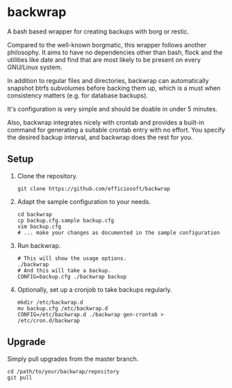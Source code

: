 # backwrap

A bash based wrapper for creating backups with borg or restic.

Compared to the well-known borgmatic, this wrapper follows another
philosophy. It aims to have no dependencies other than bash, flock and
the utilities like date and find that are most likely to be present
on every GNU/Linux system.

In addition to regular files and directories, backwrap can
automatically snapshot btrfs subvolumes before backing them up, which
is a must when consistency matters (e.g. for database backups).

It's configuration is very simple and should be doable in under 5 minutes.

Also, backwrap integrates nicely with crontab and provides a built-in
command for generating a suitable crontab entry with no effort. You
specify the desired backup interval, and backwrap does the rest
for you.


## Setup

1. Clone the repository.

       git clone https://github.com/efficiosoft/backwrap

2. Adapt the sample configuration to your needs.

       cd backwrap
       cp backup.cfg.sample backup.cfg
       vim backup.cfg
       # ... make your changes as documented in the sample configuration

3. Run backwrap.

       # This will show the usage options.
       ./backwrap
       # And this will take a backup.
       CONFIG=backup.cfg ./backwrap backup

4. Optionally, set up a cronjob to take backups regularly.

       mkdir /etc/backwrap.d
       mv backup.cfg /etc/backwrap.d
       CONFIG=/etc/backwrap.d ./backwrap gen-crontab > /etc/cron.d/backwrap


## Upgrade

Simply pull upgrades from the master branch.

    cd /path/to/your/backwrap/repository
    git pull

